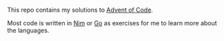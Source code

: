 This repo contains my solutions to [Advent of Code](https://adventofcode.com/). 

Most code is written in [Nim](https://nim-lang.org/) or [Go](https://go.dev/) as exercises for me to learn more about the languages.